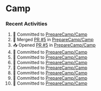 # Camp

### Recent Activities
<!--START_SECTION:activity-->
1. 📝 Committed to [PrepareCamp/Camp](https://github.com/PrepareCamp/Camp/commit/d199e7f913ebdcc1473374a548fd5a2a690ad71e)
2. 🔀 Merged [PR #5](https://github.com/PrepareCamp/Camp/pull/5) in [PrepareCamp/Camp](https://github.com/PrepareCamp/Camp)
3. 📥 Opened [PR #5](https://github.com/PrepareCamp/Camp/pull/5) in [PrepareCamp/Camp](https://github.com/PrepareCamp/Camp)
4. 📝 Committed to [PrepareCamp/Camp](https://github.com/PrepareCamp/Camp/commit/911d58717318ef4a556be2e6930cf5b9b1873b8c)
5. 📝 Committed to [PrepareCamp/Camp](https://github.com/PrepareCamp/Camp/commit/a83e2b2e814afb0ce289f7666545a0c4fbd4eba3)
6. 📝 Committed to [PrepareCamp/Camp](https://github.com/PrepareCamp/Camp/commit/f60a9bdb00b8cf4989aa7da30739c6b34b84d273)
7. 📝 Committed to [PrepareCamp/Camp](https://github.com/PrepareCamp/Camp/commit/f3e72adcca3ba94994168fa4488cd9e24ce0c679)
8. 📝 Committed to [PrepareCamp/Camp](https://github.com/PrepareCamp/Camp/commit/025f9a588c9cf28e2ded1b8b59cdb148294c9c8e)
9. 📝 Committed to [PrepareCamp/Camp](https://github.com/PrepareCamp/Camp/commit/64e42d936de7ec1f5e45f773fc0143585bc6e1fc)
10. 📝 Committed to [PrepareCamp/Camp](https://github.com/PrepareCamp/Camp/commit/ad2b94a9cb0815f8b08a15bb7ff4a787e73d19f1)
<!--END_SECTION:activity-->
